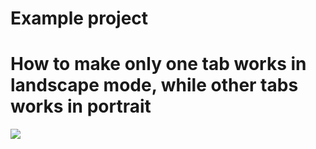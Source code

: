 # Example project
# How to make only one tab works in landscape mode, while other tabs works in portrait
![](https://habrastorage.org/webt/ow/f1/jd/owf1jdk2uqqufbr_fzuntpwlovk.gif)
